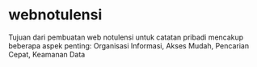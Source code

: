 # webnotulensi
Tujuan dari pembuatan web notulensi untuk catatan pribadi mencakup beberapa aspek penting: Organisasi Informasi, Akses Mudah, Pencarian Cepat, Keamanan Data

